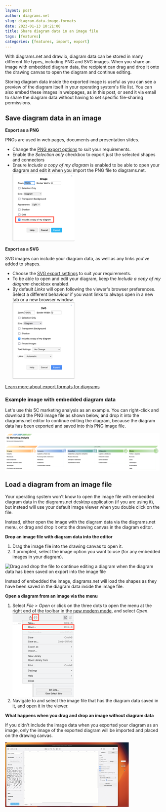 ```yaml
---
layout: post
author: diagrams.net
slug: diagram-data-image-formats
date: 2023-01-13 10:21:00
title: Share diagram data in an image file
tags: [features]
categories: [features, import, export]
---
```


With diagrams.net and draw.io, diagram data can be stored in many different file types, including PNG and SVG images. When you share an image with embedded diagram data, the recipient can drag and drop it onto the drawing canvas to open the diagram and continue editing.

Storing diagram data inside the exported image is useful as you can see a preview of the diagram itself in your operating system's file list. You can also embed these images in webpages, as in this post, or send it via email to share the diagram data without having to set specific file-sharing permissions.

## Save diagram data in an image

**Export as a PNG**

PNGs are used in web pages, documents and presentation slides.
   * Change the [PNG export options](/doc/faq/export-to-png.html) to suit your requirements.
   * Enable the _Selection only_ checkbox to export just the selected shapes and connectors
   * Ensure _Include a copy of my diagram_ is enabled to be able to open your diagram and edit it when you import the PNG file to diagrams.net.
   <br /><img src="/assets/img/blog/export-png-options.png" style="width=100%;max-width:200px;height:auto;" alt="Choose the export settings for the PNG image">

**Export as a SVG**

SVG images can include your diagram data, as well as any links you've added to shapes.
   * Choose the [SVG export settings](/doc/faq/export-to-svg.html) to suit your requirements.
   * To be able to open and edit your diagram, keep the _Include a copy of my diagram_ checkbox enabled.
   * By default _Links_ will open following the viewer's browser preferences. Select a different behaviour if you want links to always open in a new tab or a new browser window.
   <br /><img src="/assets/img/blog/export-svg-options.png" style="width=100%;max-width:200px;height:auto;" alt="Choose the export settings for the SVG image">

[Learn more about export formats for diagrams](/doc/faq/export-diagram.html)

### Example image with embedded diagram data

Let's use this 5C marketing analysis as an example. You can right-click and download the PNG image file as shown below, and drop it into the diagrams.net editor to continue editing the diagram, because the diagram data has been exported and saved into this PNG image file. 

<img src="/assets/img/blog/5c-marketing-analysis.png" style="width=100%;max-width:500px;height:auto;" alt="Open a file via the ... menu in the toolbar in the diagrams.net modern mode">

## Load a diagram from an image file

Your operating system won't know to open the image file with embedded diagram data in the diagrams.net desktop application (if you are using it), but instead will use your default image viewer when you double click on the file. 

Instead, either open the image with the diagram data via the diagrams.net menu, or drag and drop it onto the drawing canvas in the diagram editor. 

**Drop an image file with diagram data into the editor**

1. Drag the image file into the drawing canvas to open it. 
2. If prompted, select the image option you want to use (for any embedded images in your diagram).

<img src="/assets/img/blog/open-image-diagram-modern.gif" style="width=100%;max-width:600px;height:auto;" alt="Drag and drop the file to continue editing a diagram when the diagram data has been saved on export into the image file">

Instead of embedded the image, diagrams.net will load the shapes as they have been saved in the diagram data inside the image file. 

**Open a diagram from an image via the menu**

1. Select _File > Open_ or click on the three dots to open the menu at the right end of the toolbar in the [new modern mode](/blog/modern-mode-diagrams.html), and select _Open_. 
<br /><img src="/assets/img/blog/menu-open-modern.png" style="width=100%;max-width:200px;height:auto;" alt="Open a file via the ... menu in the toolbar in the diagrams.net modern mode">
2. Navigate to and select the image file that has the diagram data saved in it, and open it in the viewer. 
   

**What happens when you drag and drop an image without diagram data**

If you didn't include the image data when you exported your diagram as an image, only the image of the exported diagram will be imported and placed on the drawing canvas. 

<img src="/assets/img/blog/import-image-modern.gif" style="width=100%;max-width:400px;height:auto;" alt="If the image file does not contain the diagram data, only the image of the diagram itself will be added to the drawing canvas on drag and drop">